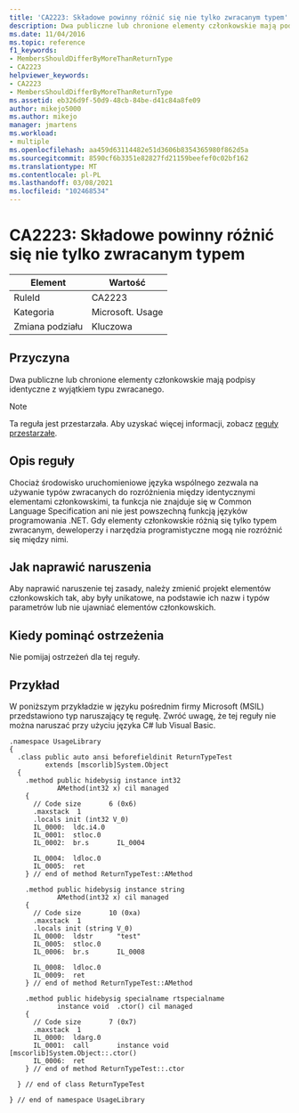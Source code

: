 ```yaml
---
title: 'CA2223: Składowe powinny różnić się nie tylko zwracanym typem'
description: Dwa publiczne lub chronione elementy członkowskie mają podpisy identyczne z wyjątkiem typu zwracanego.
ms.date: 11/04/2016
ms.topic: reference
f1_keywords:
- MembersShouldDifferByMoreThanReturnType
- CA2223
helpviewer_keywords:
- CA2223
- MembersShouldDifferByMoreThanReturnType
ms.assetid: eb326d9f-50d9-48cb-84be-d41c84a8fe09
author: mikejo5000
ms.author: mikejo
manager: jmartens
ms.workload:
- multiple
ms.openlocfilehash: aa459d63114482e51d3606b8354365980f862d5a
ms.sourcegitcommit: 8590cf6b3351e82827fd21159beefef0c02bf162
ms.translationtype: MT
ms.contentlocale: pl-PL
ms.lasthandoff: 03/08/2021
ms.locfileid: "102468534"
---
```

# <a name="ca2223-members-should-differ-by-more-than-return-type"></a>CA2223: Składowe powinny różnić się nie tylko zwracanym typem

|Element|Wartość|
|-|-|
|RuleId|CA2223|
|Kategoria|Microsoft. Usage|
|Zmiana podziału|Kluczowa|

## <a name="cause"></a>Przyczyna
Dwa publiczne lub chronione elementy członkowskie mają podpisy identyczne z wyjątkiem typu zwracanego.

> [!NOTE]
> Ta reguła jest przestarzała. Aby uzyskać więcej informacji, zobacz [reguły przestarzałe](fxcop-unported-deprecated-rules.md).

## <a name="rule-description"></a>Opis reguły
Chociaż środowisko uruchomieniowe języka wspólnego zezwala na używanie typów zwracanych do rozróżnienia między identycznymi elementami członkowskimi, ta funkcja nie znajduje się w Common Language Specification ani nie jest powszechną funkcją języków programowania .NET. Gdy elementy członkowskie różnią się tylko typem zwracanym, deweloperzy i narzędzia programistyczne mogą nie rozróżnić się między nimi.

## <a name="how-to-fix-violations"></a>Jak naprawić naruszenia
Aby naprawić naruszenie tej zasady, należy zmienić projekt elementów członkowskich tak, aby były unikatowe, na podstawie ich nazw i typów parametrów lub nie ujawniać elementów członkowskich.

## <a name="when-to-suppress-warnings"></a>Kiedy pominąć ostrzeżenia
Nie pomijaj ostrzeżeń dla tej reguły.

## <a name="example"></a>Przykład
W poniższym przykładzie w języku pośrednim firmy Microsoft (MSIL) przedstawiono typ naruszający tę regułę. Zwróć uwagę, że tej reguły nie można naruszać przy użyciu języka C# lub Visual Basic.

```
.namespace UsageLibrary
{
  .class public auto ansi beforefieldinit ReturnTypeTest
         extends [mscorlib]System.Object
  {
    .method public hidebysig instance int32
            AMethod(int32 x) cil managed
    {
      // Code size       6 (0x6)
      .maxstack  1
      .locals init (int32 V_0)
      IL_0000:  ldc.i4.0
      IL_0001:  stloc.0
      IL_0002:  br.s       IL_0004

      IL_0004:  ldloc.0
      IL_0005:  ret
    } // end of method ReturnTypeTest::AMethod

    .method public hidebysig instance string
            AMethod(int32 x) cil managed
    {
      // Code size       10 (0xa)
      .maxstack  1
      .locals init (string V_0)
      IL_0000:  ldstr      "test"
      IL_0005:  stloc.0
      IL_0006:  br.s       IL_0008

      IL_0008:  ldloc.0
      IL_0009:  ret
    } // end of method ReturnTypeTest::AMethod

    .method public hidebysig specialname rtspecialname
            instance void  .ctor() cil managed
    {
      // Code size       7 (0x7)
      .maxstack  1
      IL_0000:  ldarg.0
      IL_0001:  call       instance void [mscorlib]System.Object::.ctor()
      IL_0006:  ret
    } // end of method ReturnTypeTest::.ctor

  } // end of class ReturnTypeTest

} // end of namespace UsageLibrary
```
